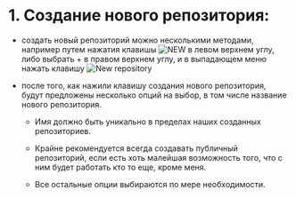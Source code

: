 # 1. Создание нового репозитория:

* создать новый репозиторий можно несколькими методами, например путем нажатия клавишы ![NEW](New1.jpg) в левом верхнем углу, либо выбрать + в правом верхнем углу, и в выпадающем меню нажать клавишу ![New repository](New2.jpg)

* после того, как нажили клавишу создания нового репозитория, будут предложены несколько опций на выбор, в том числе название нового репозитория. 
    * Имя должно быть уникально в пределах наших созданных репозиториев.

    * Крайне рекомендуется всегда создавать публичный репозиторий, если есть хоть малейшая возможность того, что с ним будет работать кто то еще, кроме меня.

    * Все остальные опции выбираются по мере необходимости.
    